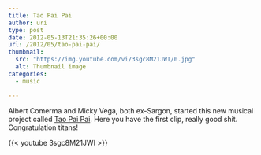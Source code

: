 ```yaml
---
title: Tao Pai Pai
author: uri
type: post
date: 2012-05-13T21:35:26+00:00
url: /2012/05/tao-pai-pai/
thumbnail:
  src: "https://img.youtube.com/vi/3sgc8M21JWI/0.jpg"
  alt: Thumbnail image
categories:
  - music

---
```

Albert Comerma and Micky Vega, both ex-Sargon, started this new musical project called [Tao Pai Pai][1]. Here you have the first clip, really good shit. Congratulation titans!

{{< youtube 3sgc8M21JWI >}}</iframe>

 [1]: http://www.myspace.com/taopaipairock